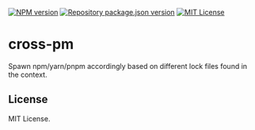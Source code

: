 [![NPM version](https://img.shields.io/npm/v/cross-pm?color=%23cb3837&style=flat-square)](https://www.npmjs.com/package/cross-pm)
[![Repository package.json version](https://img.shields.io/github/package-json/v/vilic/cross-pm?color=%230969da&label=repo&style=flat-square)](./package.json)
[![MIT License](https://img.shields.io/badge/license-MIT-999999?style=flat-square)](./LICENSE)

# cross-pm

Spawn npm/yarn/pnpm accordingly based on different lock files found in the context.

## License

MIT License.
